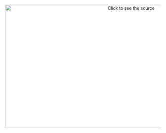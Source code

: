 <div align="center">
	<br>
	<a href="https://github.com/sindresorhus/css-in-readme-like-wat/blame/main/header.svg">
		<img src="https://github.com/Noxmods/style/blob/main/Linoriallib.svg" width="800" height="400" alt="Click to see the source">
	</a>
	<br>
</div>
